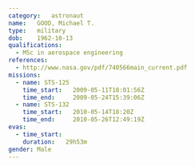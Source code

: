```yaml
---
category:	astronaut
name:	GOOD, Michael T.
type:	military
dob:	1962-10-13
qualifications:
  - MSc in aerospace engineering
references:
  - http://www.nasa.gov/pdf/740566main_current.pdf
missions:
  - name: STS-125
    time_start:   2009-05-11T18:01:56Z
    time_end:     2009-05-24T15:39:06Z
  - name: STS-132
    time_start:   2010-05-14T18:20Z
    time_end:     2010-05-26T12:49:19Z
evas:
  - time_start: 
    duration:   29h53m
gender:	Male
---
```

